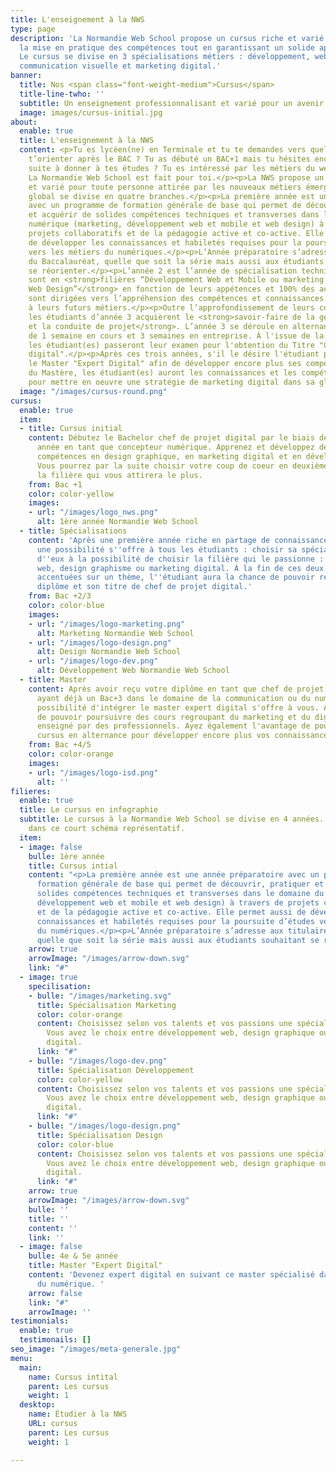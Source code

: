 ```yaml
---
title: L'enseignement à la NWS
type: page
description: 'La Normandie Web School propose un cursus riche et varié privilégiant
  la mise en pratique des compétences tout en garantissant un solide apport théorique.
  Le cursus se divise en 3 spécialisations métiers : développement, web design et
  communication visuelle et marketing digital.'
banner:
  title: Nos <span class="font-weight-medium">Cursus</span>
  title-line-twho: ''
  subtitle: Un enseignement professionnalisant et varié pour un avenir 100% numérique.
  image: images/cursus-initial.jpg
about:
  enable: true
  title: L'enseignement à la NWS
  content: <p>Tu es lycéen(ne) en Terminale et tu te demandes vers quels secteurs
    t’orienter après le BAC ? Tu as débuté un BAC+1 mais tu hésites encore sur la
    suite à donner à tes études ? Tu es intéressé par les métiers du web et du numérique?
    La Normandie Web School est fait pour toi.</p><p>La NWS propose un cursus riche
    et varié pour toute personne attirée par les nouveaux métiers émergents. Le cursus
    global se divise en quatre branches.</p><p>La première année est une année préparatoire
    avec un programme de formation générale de base qui permet de découvrir, pratiquer
    et acquérir de solides compétences techniques et transverses dans le domaine du
    numérique (marketing, développement web et mobile et web design) à travers de
    projets collaboratifs et de la pédagogie active et co-active. Elle permet aussi
    de développer les connaissances et habiletés requises pour la poursuite d’études
    vers les métiers du numériques.</p><p>L’Année préparatoire s’adresse aux titulaires
    du Baccalauréat, quelle que soit la série mais aussi aux étudiants souhaitant
    se réorienter.</p><p>L’année 2 est l’année de spécialisation technique. Les étudiants
    sont en <strong>filières “Développement Web et Mobile ou marketing Digital ou
    Web Design”</strong> en fonction de leurs appétences et 100% des activités pédagogiques
    sont dirigées vers l’appréhension des compétences et connaissances nécessaires
    à leurs futurs métiers.</p><p>Outre l’approfondissement de leurs compétences techniques
    les étudiants d’année 3 acquièrent le <strong>savoir-faire de la gestion d’équipe
    et la conduite de projet</strong>. L’année 3 se déroule en alternance sur un rythme
    de 1 semaine en cours et 3 semaines en entreprise. À l'issue de la 3ème année
    les étudiant(es) passeront leur examen pour l'obtention du Titre "Chef de projet
    digital".</p><p>Après ces trois années, s'il le désire l'étudiant peut intégrer
    le Master "Expert Digital" afin de développer encore plus ses compétences. À l’issue
    du Mastère, les étudiant(es) auront les connaissances et les compétences techniques
    pour mettre en oeuvre une stratégie de marketing digital dans sa globalité.</p>
  image: "/images/cursus-round.png"
cursus:
  enable: true
  item:
  - title: Cursus initial
    content: Débutez le Bachelor chef de projet digital par le biais de cette première
      année en tant que concepteur numérique. Apprenez et développez de nombreuses
      compétences en design graphique, en marketing digital et en développement web.
      Vous pourrez par la suite choisir votre coup de coeur en deuxième année et sélectionner
      la filière qui vous attirera le plus.
    from: Bac +1
    color: color-yellow
    images:
    - url: "/images/logo_nws.png"
      alt: 1ère année Normandie Web School
  - title: Spécialisations
    content: 'Après une première année riche en partage de connaissances et de compétences,
      une possibilité s''offre à tous les étudiants : choisir sa spécialisation. Chacun
      d''eux à la possibilité de choisir la filière qui le passionne : Développement
      web, design graphisme ou marketing digital. À la fin de ces deux années d''études
      accentuées sur un thème, l''étudiant aura la chance de pouvoir recevoir son
      diplôme et son titre de chef de projet digital.'
    from: Bac +2/3
    color: color-blue
    images:
    - url: "/images/logo-marketing.png"
      alt: Marketing Normandie Web School
    - url: "/images/logo-design.png"
      alt: Design Normandie Web School
    - url: "/images/logo-dev.png"
      alt: Développement Web Normandie Web School
  - title: Master
    content: Après avoir reçu votre diplôme en tant que chef de projet digital ou
      ayant déjà un Bac+3 dans le domaine de la communication ou du numérique, la
      possibilité d'intégrer le master expert digital s'offre à vous. Ayez la chance
      de pouvoir poursuivre des cours regroupant du marketing et du digital toujours
      enseigné par des professionnels. Ayez également l'avantage de poursuivre votre
      cursus en alternance pour développer encore plus vos connaissances et vos compétences.
    from: Bac +4/5
    color: color-orange
    images:
    - url: "/images/logo-isd.png"
      alt: ''
filieres:
  enable: true
  title: Le cursus en infographie
  subtitle: Le cursus à la Normandie Web School se divise en 4 années. Découvrez les
    dans ce court schéma représentatif.
  item:
  - image: false
    bulle: 1ère année
    title: Cursus intial
    content: "<p>La première année est une année préparatoire avec un programme de
      formation générale de base qui permet de découvrir, pratiquer et acquérir de
      solides compétences techniques et transverses dans le domaine du numérique (marketing,
      développement web et mobile et web design) à travers de projets collaboratifs
      et de la pédagogie active et co-active. Elle permet aussi de développer les
      connaissances et habiletés requises pour la poursuite d’études vers les métiers
      du numériques.</p><p>L’Année préparatoire s’adresse aux titulaires du Baccalauréat,
      quelle que soit la série mais aussi aux étudiants souhaitant se réorienter.</p>"
    arrow: true
    arrowImage: "/images/arrow-down.svg"
    link: "#"
  - image: true
    specilisation:
    - bulle: "/images/marketing.svg"
      title: Spécialisation Marketing
      color: color-orange
      content: Choisissez selon vos talents et vos passions une spécialisation adéquats.
        Vous avez le choix entre développement web, design graphique ou marketing
        digital.
      link: "#"
    - bulle: "/images/logo-dev.png"
      title: Spécialisation Développement
      color: color-yellow
      content: Choisissez selon vos talents et vos passions une spécialisation adéquats.
        Vous avez le choix entre développement web, design graphique ou marketing
        digital.
      link: "#"
    - bulle: "/images/logo-design.png"
      title: Spécialisation Design
      color: color-blue
      content: Choisissez selon vos talents et vos passions une spécialisation adéquats.
        Vous avez le choix entre développement web, design graphique ou marketing
        digital.
      link: "#"
    arrow: true
    arrowImage: "/images/arrow-down.svg"
    bulle: ''
    title: ''
    content: ''
    link: ''
  - image: false
    bulle: 4e & 5e année
    title: Master "Expert Digital"
    content: 'Devenez expert digital en suivant ce master spécialisé dans les métiers
      du numérique. '
    arrow: false
    link: "#"
    arrowImage: ''
testimonials:
  enable: true
  testimonails: []
seo_image: "/images/meta-generale.jpg"
menu:
  main:
    name: Cursus intital
    parent: Les cursus
    weight: 1
  desktop:
    name: Étudier à la NWS
    URL: cursus
    parent: Les cursus
    weight: 1

---
```

